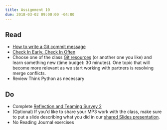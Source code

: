 ```yaml
---
title: Assignment 10
due: 2018-03-02 09:00:00 -04:00
---
```


## Read
 * [How to write a Git commit message](https://chris.beams.io/posts/git-commit/)
 * [Check In Early, Check In Often](https://blog.codinghorror.com/check-in-early-check-in-often/)
 * Choose one of the class [Git resources](/resources/#git) (or another one you like) and learn something new (time budget: 30 minutes). One topic that will become more relevant as we start working with partners is resolving merge conflicts.
 * Review Think Python as necessary


## Do
 * Complete [Reflection and Teaming Survey 2](https://goo.gl/forms/C5Lv97hbB5s5SfXW2)
* (Optional) If you'd like to share your MP3 work with the class, make sure to put a slide describing what you did in our [shared Slides presentation](https://docs.google.com/presentation/d/1dRYZskFKM5zbMYOoCEtzrDjY9pzSfe0omhXNN9dbbDE/edit?usp=sharing).
 * No Reading Journal exercises

